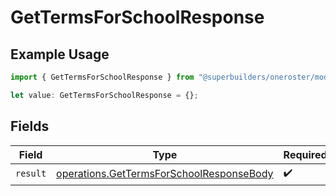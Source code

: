 # GetTermsForSchoolResponse

## Example Usage

```typescript
import { GetTermsForSchoolResponse } from "@superbuilders/oneroster/models/operations";

let value: GetTermsForSchoolResponse = {};
```

## Fields

| Field                                                                                                | Type                                                                                                 | Required                                                                                             | Description                                                                                          |
| ---------------------------------------------------------------------------------------------------- | ---------------------------------------------------------------------------------------------------- | ---------------------------------------------------------------------------------------------------- | ---------------------------------------------------------------------------------------------------- |
| `result`                                                                                             | [operations.GetTermsForSchoolResponseBody](../../models/operations/gettermsforschoolresponsebody.md) | :heavy_check_mark:                                                                                   | N/A                                                                                                  |
